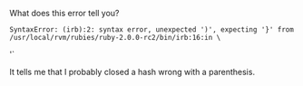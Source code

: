 What does this error tell you?

`SyntaxError: (irb):2: syntax error, unexpected ')', expecting '}'
    from /usr/local/rvm/rubies/ruby-2.0.0-rc2/bin/irb:16:in \`<main>'`

It tells me that I probably closed a hash wrong with a parenthesis.

